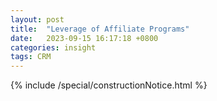 ```yaml
---
layout: post
title:  "Leverage of Affiliate Programs"
date:   2023-09-15 16:17:18 +0800
categories: insight
tags: CRM
---
```


{% include /special/constructionNotice.html %}
